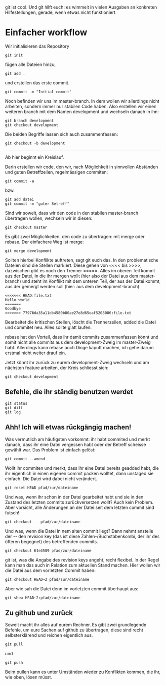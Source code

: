 git ist cool. Und git hilft euch: es wimmelt in vielen
Ausgaben an konkreten Hilfestellungen, gerade, wenn etwas nicht funktioniert.

Einfacher workflow
==================

Wir initialisieren das Repository

    git init

fügen alle Dateien hinzu,

    git add .

und erstellen das erste commit.
    
    git commit -m "Initial commit"

Noch befinden wir uns im master-branch. In dem wollen wir allerdings nicht
arbeiten, sondern immer nur stabilen Code haben. Also erstellen wir einen
weiteren branch mit dem Namen development und wechseln danach in ihn:

    git branch development
    git checkout development

Die beiden Begriffe lassen sich auch zusammenfassen:

    git checkout -b development

----

Ab hier beginnt ein Kreislauf. 


Darin erstellen wir code, den wir, nach Möglichkeit in sinnvollen Abständen und
guten Betreffzeilen, regelmässigen commiten:

    git commit -a

bzw.

    git add datei
    git commit -m "guter Betreff"

Sind wir soweit, dass wir den code in den stabilen master-branch übertragen
wollen, wechseln wir in diesen:

    git checkout master

Es gibt zwei Möglichkeiten, den code zu übertragen: mit merge oder rebase. Der
einfachere Weg ist merge:
    
    git merge development

Sollten hierbei Konflikte auftreten, sagt git euch das. In den problematische
Dateien sind die Stellen markiert. Diese gehen von <<<< bis >>>>, dazwischen
gibt es noch den Trenner =====. Alles im oberen Teil kommt aus der Datei, in die
ihr mergen wollt (hier also der Datei aus dem master-branch) und steht im
Konflikt mit dem unteren Teil, der aus der Datei kommt, aus der gemergt werden
soll (hier: aus dem development-branch)

    <<<<<<< HEAD:file.txt
    Hello world
    =======
    Goodbye
    >>>>>>> 77976da35a11db4580b80ae27e8d65caf5208086:file.txt

Bearbeitet die kritischen Stellen, löscht die Trennerzeilen, added die Datei und commitet neu. Alles
sollte glatt laufen.

rebase hat den Vorteil, dass ihr damit commits zusammenfassen könnt und somit
nicht alle commits aus dem development-Zweig im master-Zweig habt. Allerdings
kann rebase auch Dinge kaputt machen, ich gehe darum erstmal nicht weiter drauf
ein. 

Jetzt könnt ihr zurück zu eurem development-Zweig wechseln und am nächsten
feature arbeiten, der Kreis schliesst sich:
    
    git checkout development


Befehle, die ihr ständig benutzen werdet
----------------------------------------

    git status
    git diff
    git log

Ahh! Ich will etwas rückgängig machen!
--------------------------------------

Was vermutlich am häufigsten vorkommt: ihr habt commited und merkt danach, dass
ihr eine Datei vergessen habt oder der Betreff scheisse gewählt war. Das Problem
ist einfach gelöst:
    
    git commit --amend

Wollt ihr commiten und merkt, dass ihr eine Datei bereits geadded habt, die ihr
eigentlich in einen eigenen commit packen wolltet, dann unstaged sie einfach.
Die Datei wird dabei nicht verändert.

    git reset HEAD pfad/zur/dateiname

Und was, wenn ihr schon in der Datei gearbeitet habt und sie in den Zustand des
letzten commits zurückversetzen wollt? Auch kein Problem. Aber vorsicht, alle
Änderungen an der Datei seit dem letzten commit sind futsch!

    git checkout -- pfad/zur/dateiname

Und was, wenn die Datei in nem alten commit liegt? Dann nehmt anstelle der -- den revision key (das ist diese Zahlen-/Buchstabenkombi, der ihr des öfteren begegnet) des betreffenden commits. 

    git checkout 61e4589 pfad/zur/dateiname

git ist, was die Angabe des revision keys angeht, recht flexibel. In der Regel kann man das auch in Relation zum aktuellen Stand machen. Hier wollen wir die Datei aus dem vorletzten Commit haben:

    git checkout HEAD~2 pfad/zur/dateiname

Aber wie sah die Datei denn im vorletzten commit überhaupt aus:

    git show HEAD~2:pfad/zur/dateiname

Zu github und zurück
--------------------

Soweit macht ihr alles auf eurem Rechner. Es gibt zwei grundlegende Befehle, um
eure Sachen auf github zu übertragen, diese sind recht selbsterklärend und
reichen eigentlich aus.

    git pull

und

    git push

Beim pullen kann es unter Umständen wieder zu Konflikten kommen, die ihr, wie
oben, lösen müsst.
